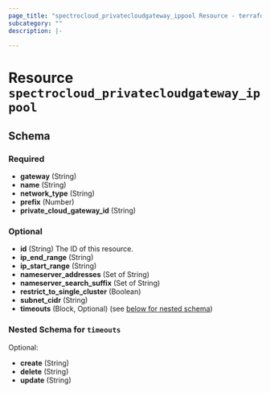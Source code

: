 ```yaml
---
page_title: "spectrocloud_privatecloudgateway_ippool Resource - terraform-provider-spectrocloud"
subcategory: ""
description: |-
  
---
```


# Resource `spectrocloud_privatecloudgateway_ippool`





## Schema

### Required

- **gateway** (String)
- **name** (String)
- **network_type** (String)
- **prefix** (Number)
- **private_cloud_gateway_id** (String)

### Optional

- **id** (String) The ID of this resource.
- **ip_end_range** (String)
- **ip_start_range** (String)
- **nameserver_addresses** (Set of String)
- **nameserver_search_suffix** (Set of String)
- **restrict_to_single_cluster** (Boolean)
- **subnet_cidr** (String)
- **timeouts** (Block, Optional) (see [below for nested schema](#nestedblock--timeouts))

<a id="nestedblock--timeouts"></a>
### Nested Schema for `timeouts`

Optional:

- **create** (String)
- **delete** (String)
- **update** (String)



